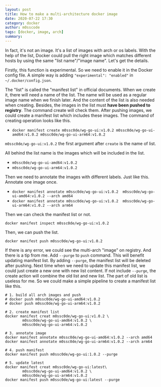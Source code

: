 ```yaml
---
layout: post
title: How to make a multi-architecture docker image
date: 2020-07-22 17:30
category: docker
author: m0sscode
tags: [docker, image, arch]
summary:
---
```


In fact, it's not an image. It's a list of images with arch or os labels.
With the help of the list, Docker could pull the right image which
matches different hosts by using the same "list name"/"image name".
Let's get the details.

Firstly, this function is experimental. So we need to enable it in the Docker config file.
A simple way is adding `"experimental": "enabled"` in `~/.docker/config.json`.

The "list" is called the "manifest list" in official documents. When we create it, there will
need a name of the list. The name will be used as a regular image name when we finish later.
And the content of the list is also needed when creating. Besides, the images in the list must __have
been pushed to registry__. The command create will check them. After pushing images, we could
create a manifest list which includes these images. The command of creating operation looks like this.

- `docker manifest create m0ssc0de/wg-go-ui:v1.0.2 m0ssc0de/wg-go-ui-amd64:v1.0.2 m0ssc0de/wg-go-ui-arm64:v1.0.2`

`m0ssc0de/wg-go-ui:v1.0.2` the first argument after `create` is the name of list.

All behind the list name is the images which will be included in the list.
- `m0ssc0de/wg-go-ui-amd64:v1.0.2`
- `m0ssc0de/wg-go-ui-arm64:v1.0.2`

Then we need to annotate the images with different labels. Just like this. Annotate one image once.

- `docker manifest annotate m0ssc0de/wg-go-ui:v1.0.2  m0ssc0de/wg-go-ui-amd64:v1.0.2 --arch amd64`
- `docker manifest annotate m0ssc0de/wg-go-ui:v1.0.2  m0ssc0de/wg-go-ui-arm64:v1.0.2 --arch arm64`

Then we can check the manifest list or not.

`docker manifest inspect m0ssc0de/wg-go-ui:v1.0.2`

Then, we can push the list.

`docker manifest push m0ssc0de/wg-go-ui:v1.0.2`

If there is any error, we could see the multi-arch "image" on registry.
And there is a tip from me. Add `--purge` to `push` command.
This will benefit updating manifest list. By adding `--purge`, the manifest list will be deleted after
pushing. Next time when we need to update this manifest list, we could just create a new one with new list
content. If not include `--purge`, the create action will combine the old list and new list. The part of old
list is useless for me. So we could make a simple pipeline to create a manifest list like this.

```shell
# 1. build all arch images and push
# docker push m0ssc0de/wg-go-ui-amd64:v1.0.2
# docker push m0ssc0de/wg-go-ui-arm64:v1.0.2

# 2. create manifest list
docker manifest creat m0ssc0de/wg-go-ui:v1.0.2 \
		m0ssc0de/wg-go-ui-amd64:v1.0.2 \
		m0ssc0de/wg-go-ui-arm64:v1.0.2

# 3. annotate image
docker manifest annotate m0ssc0de/wg-go-ui-amd64:v1.0.2 --arch amd64
docker manifest annotate m0ssc0de/wg-go-ui-arm64:v1.0.2 --arch arm64

# 4. push manifest
docker manifest push m0ssc0de/wg-go-ui:1.0.2 --purge

# 5. update latest
docker manifest creat m0ssc0de/wg-go-ui:latest\
		m0ssc0de/wg-go-ui-amd64:v1.0.2 \
		m0ssc0de/wg-go-ui-arm64:v1.0.2
docker manifest push m0ssc0de/wg-go-ui:latest --purge
```
